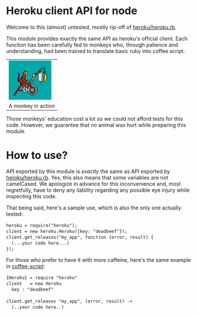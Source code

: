 Heroku client API for node
==========================

Welcome to this (almost) untested, mostly rip-off of [heroku/heroku.rb](https://github.com/heroku/heroku.rb).

This module provides exactly the same API as heroku's official client. Each function has been carefully fed to monkeys who, through patience and understanding, had been trained to translate basic ruby into coffee script.

<table>
  <tr><td><img src="https://github.com/toots/node-heroku/raw/master/misc/monkey.png" alt="A monkey in action" title="A monkey in action"/></td></tr>
  <tr><td>A monkey in action</td></tr>
</table>

Those monkeys' education cost a lot so we could not afford tests for this code. However, we guarantee that no animal was hurt while preparing this module.

How to use?
===========

API exported by this module is _exactly_ the same as API exported by  [heroku/heroku.rb](https://github.com/heroku/heroku.rb). Yes, this also means that some variables are not camelCased. We apologize in advance for this inconvenience and, most regretfully, have to deny any liability regarding any possible eye injury while inspecting this code.

That being said, here's a sample use, which is also the only one actually tested:

    heroku = require("heroku");
    client = new heroku.Heroku({key: "deadbeef"});
    client.get_releases("my_app", function (error, result) {
      (...your code here...)
    });

For those who prefer to have it with more caffeine, here's the same example in [coffee-script](https://github.com/jashkenas/coffee-script):

    {Heroku} = require "heroku"
    client   = new Heroku
      key : "deadbeef"

    client.get_releases "my_app", (error, result) ->
      (..your code here..)
